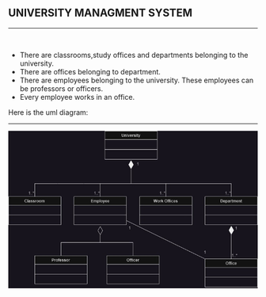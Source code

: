 ## UNIVERSITY MANAGMENT SYSTEM
---------------------------------------

<br>

- There are classrooms,study offices and departments belonging to the university.
- There are offices belonging to department.
- There are employees belonging to the university. These employees can be professors or officers.
- Every employee works in an office.

Here is the uml diagram:


---------------------------

![oop1](https://github.com/DTPAaron/PatikaJava/blob/master/src/OOP/UniversityManagementSystem/UniversityManagementSystem.jpg)
